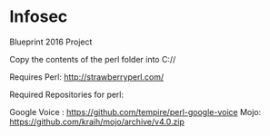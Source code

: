 # Infosec
Blueprint 2016 Project

Copy the contents of the perl folder into C://

Requires Perl: http://strawberryperl.com/

Required Repositories for perl:

Google Voice : https://github.com/tempire/perl-google-voice
Mojo: https://github.com/kraih/mojo/archive/v4.0.zip
